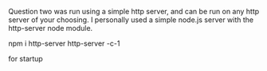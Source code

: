 Question two was run using a simple http server, and can be run on any http server of your choosing. I personally used a simple node.js server with the http-server node module. 

npm i http-server
http-server -c-1 

for startup